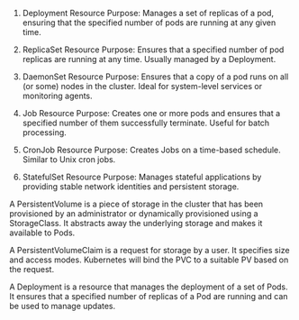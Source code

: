 1. Deployment Resource
Purpose: Manages a set of replicas of a pod, ensuring that the specified number of pods are running at any given time.

2. ReplicaSet Resource
Purpose: Ensures that a specified number of pod replicas are running at any time. Usually managed by a Deployment.

3. DaemonSet Resource
Purpose: Ensures that a copy of a pod runs on all (or some) nodes in the cluster. Ideal for system-level services or monitoring agents.

4. Job Resource
Purpose: Creates one or more pods and ensures that a specified number of them successfully terminate. Useful for batch processing.

5. CronJob Resource
Purpose: Creates Jobs on a time-based schedule. Similar to Unix cron jobs.

6. StatefulSet Resource
Purpose: Manages stateful applications by providing stable network identities and persistent storage.

A PersistentVolume is a piece of storage in the cluster that has been provisioned by an administrator or dynamically provisioned using a StorageClass. It abstracts away the underlying storage and makes it available to Pods.

A PersistentVolumeClaim is a request for storage by a user. It specifies size and access modes. Kubernetes will bind the PVC to a suitable PV based on the request.

A Deployment is a resource that manages the deployment of a set of Pods. It ensures that a specified number of replicas of a Pod are running and can be used to manage updates.
